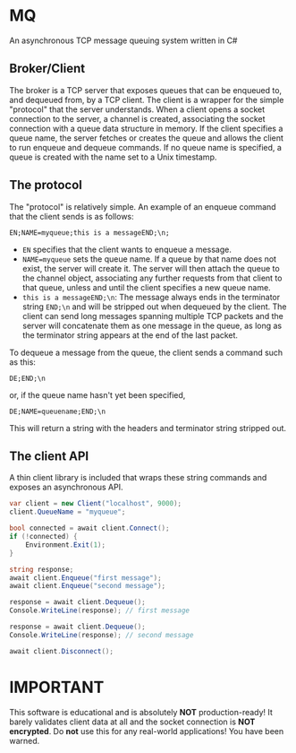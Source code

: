 # MQ
An asynchronous TCP message queuing system written in C#

## Broker/Client

The broker is a TCP server that exposes queues that can be enqueued to, and dequeued from, by a TCP client. The client is a wrapper for the simple "protocol" that the server understands. When a client opens a socket connection to the server, a channel is created, associating the socket connection with a queue data structure in memory. If the client specifies a queue name, the server fetches or creates the queue and allows the client to run enqueue and dequeue commands. If no queue name is specified, a queue is created with the name set to a Unix timestamp. 

## The protocol

The "protocol" is relatively simple. An example of an enqueue command that the client sends is as follows:

```
EN;NAME=myqueue;this is a messageEND;\n;
```

- `EN` specifies that the client wants to enqueue a message.
- `NAME=myqueue` sets the queue name. If a queue by that name does not exist, the server will create it. The server will then attach the queue to the channel object, associating any further requests from that client to that queue, unless and until the client specifies a new queue name.
- `this is a messageEND;\n`: The message always ends in the terminator string `END;\n` and will be stripped out when dequeued by the client. The client can send long messages spanning multiple TCP packets and the server will concatenate them as one message in the queue, as long as the terminator string appears at the end of the last packet. 

To dequeue a message from the queue, the client sends a command such as this:

```
DE;END;\n
```

or, if the queue name hasn't yet been specified,

```
DE;NAME=queuename;END;\n
```

This will return a string with the headers and terminator string stripped out. 

## The client API

A thin client library is included that wraps these string commands and exposes an asynchronous API. 

```csharp
var client = new Client("localhost", 9000);
client.QueueName = "myqueue";

bool connected = await client.Connect();
if (!connected) {
    Environment.Exit(1);
}

string response;
await client.Enqueue("first message");
await client.Enqueue("second message");

response = await client.Dequeue();
Console.WriteLine(response); // first message

response = await client.Dequeue();
Console.WriteLine(response); // second message

await client.Disconnect();

```

# IMPORTANT
This software is educational and is absolutely **NOT** production-ready! It barely validates client data at all and the socket connection is **NOT encrypted**. Do **not** use this for any real-world applications! You have been warned.
